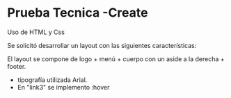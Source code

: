 # Prueba Tecnica -Create 
Uso de HTML y Css

Se solicitó desarrollar un layout con las siguientes características:

El layout se compone de logo + menú + cuerpo con un aside a la derecha + footer.
- tipografía utilizada  Arial.
- En "link3" se implemento :hover 
